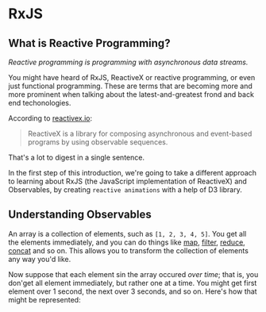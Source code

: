 # RxJS

## What is Reactive Programming?

*Reactive programming is programming with asynchronous data streams.*

You might have heard of RxJS, ReactiveX or reactive programming, or even just functional programming.
These are terms that are becoming more and more prominent when talking about the latest-and-greatest frond and back end techonologies.

According to [reactivex.io](reactivex.io):

> ReactiveX is a library for composing asynchronous and event-based programs by using observable sequences.

That's a lot to digest in a single sentence.

In the first step of this introduction, we're going to take a different approach to learning about
RxJS (the JavaScript implementation of ReactiveX) and Observables, by creating `reactive animations` with a help of D3 library.

## Understanding Observables

An array is a collection of elements, such as `[1, 2, 3, 4, 5]`. You get all the elements immediately, and you can do things like
[map](https://developer.mozilla.org/en-US/docs/Web/JavaScript/Reference/Global_Objects/Array/map?v=example), [filter](https://developer.mozilla.org/en-US/docs/Web/JavaScript/Reference/Global_Objects/Array/filter?v=example), [reduce](https://developer.mozilla.org/en-US/docs/Web/JavaScript/Reference/Global_Objects/Array/Reduce?v=example), [concat](https://developer.mozilla.org/en-US/docs/Web/JavaScript/Reference/Global_Objects/Array/concat?v=example) and so on.
This allows you to transform the collection of elements any way you'd like.

Now suppose that each element sin the array occured *over time*; that is, you don'get all element immediately, but rather one at a time.
You might get first element over 1 second, the next over 3 seconds, and so on.
Here's how that might be represented:


